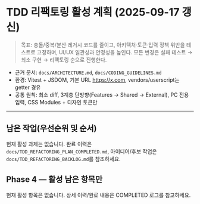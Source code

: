 # TDD 리팩토링 활성 계획 (2025-09-17 갱신)

> 목표: 충돌/중복/분산·레거시 코드를 줄이고, 아키텍처·토큰·입력 정책 위반을
> 테스트로 고정하며, UI/UX 일관성과 안정성을 높인다. 모든 변경은 실패 테스트 →
> 최소 구현 → 리팩토링 순으로 진행한다.

- 근거 문서: `docs/ARCHITECTURE.md`, `docs/CODING_GUIDELINES.md`
- 환경: Vitest + JSDOM, 기본 URL https://x.com, vendors/userscript는 getter 경유
- 공통 원칙: 최소 diff, 3계층 단방향(Features → Shared → External), PC 전용
  입력, CSS Modules + 디자인 토큰만

---

<!-- 2025-09-17 적용 사항 요약은 완료 로그(TDD_REFACTORING_PLAN_COMPLETED.md)로 이관했습니다. -->

## 남은 작업(우선순위 및 순서)

현재 활성 과제는 없습니다. 완료 이력은 `docs/TDD_REFACTORING_PLAN_COMPLETED.md`,
아이디어/후보 작업은 `docs/TDD_REFACTORING_BACKLOG.md`를 참조하세요.

## Phase 4 — 활성 남은 항목만

현재 활성 항목은 없습니다. 상세 이력/완료 내용은 COMPLETED 로그를 참고하세요.
